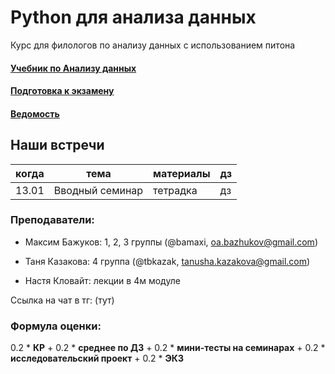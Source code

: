 # Python для анализа данных

Курс для филологов по анализу данных с использованием питона

#### [Учебник по Анализу данных](https://edu.hse.ru/course/view.php?id=136231)
#### [Подготовка к экзамену](https://edu.hse.ru/course/view.php?id=133864)
#### [Ведомость](https://docs.google.com/spreadsheets/d/1n43-kBVjc6db9WfeQ-YEvq8jrao_SZUXk9K_4uSZNcg/edit?usp=sharing)

## Наши встречи

|когда|тема|материалы|дз|
|---|---|---|---|
|13.01|Вводный семинар|тетрадка|дз|

### Преподаватели:

- Максим Бажуков: 1, 2, 3 группы (@bamaxi, oa.bazhukov@gmail.com)

- Таня Казакова: 4 группа (@tbkazak, tanusha.kazakova@gmail.com)

- Настя Кловайт: лекции в 4м модуле

Ссылка на чат в тг: (тут)

### Формула оценки:
0.2 * **КР** + 0.2 * **среднее по ДЗ** + 0.2 * **мини-тесты на семинарах** + 0.2 * **исследовательский проект** + 0.2 * **ЭКЗ** 
